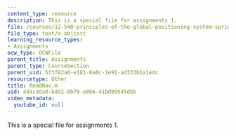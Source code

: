 ```yaml
---
content_type: resource
description: This is a special file for assignments 1.
file: /courses/12-540-principles-of-the-global-positioning-system-spring-2012/4d4cdda0bdd26b79e0b641bd99545dbb_ReadNav.m
file_type: text/x-objcsrc
learning_resource_types:
- Assignments
ocw_type: OCWFile
parent_title: Assignments
parent_type: CourseSection
parent_uid: 5f3f82a0-e181-6a0c-1e91-ad333b1a1edc
resourcetype: Other
title: ReadNav.m
uid: 4d4cdda0-bdd2-6b79-e0b6-41bd99545dbb
video_metadata:
  youtube_id: null
---
```

This is a special file for assignments 1.

